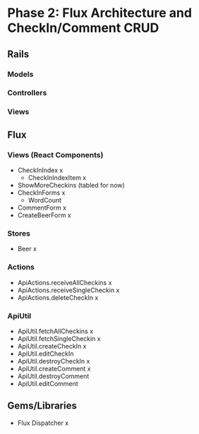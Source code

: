 # Phase 2: Flux Architecture and CheckIn/Comment CRUD
## Rails
### Models

### Controllers

### Views

## Flux
### Views (React Components)
* CheckInIndex x
  - CheckInIndexItem x
* ShowMoreCheckins (tabled for now)
* CheckInForms x
  - WordCount
* CommentForm x
* CreateBeerForm x


### Stores
* Beer x

### Actions
* ApiActions.receiveAllCheckins x
* ApiActions.receiveSingleCheckin x
* ApiActions.deleteCheckIn x

### ApiUtil
* ApiUtil.fetchAllCheckins x
* ApiUtil.fetchSingleCheckin x
* ApiUtil.createCheckIn x
* ApiUtil.editCheckIn
* ApiUtil.destroyCheckIn x
* ApiUtil.createComment x
* ApiUtil.destroyComment
* ApiUtil.editComment 

## Gems/Libraries
* Flux Dispatcher x
